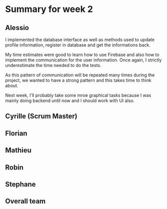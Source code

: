 # Summary for week 2

## Alessio

I implemented the database interface as well as methods used to update profile information, register in database and get the informations back. 

My time estimates were good to learn how to use Firebase and also how to implement the communication for the user information. Once again, I strictly underestimate the time needed to do the tests. 

As this pattern of communication will be repeated many times during the project, we wanted to have a strong pattern and this takes time to think about. 

Next week, I'll probably take some mroe graphical tasks because I was mainly doing backend until now and I should work with UI also. 

## Cyrille (Scrum Master)

## Florian 

## Mathieu

## Robin

## Stephane

## Overall team

